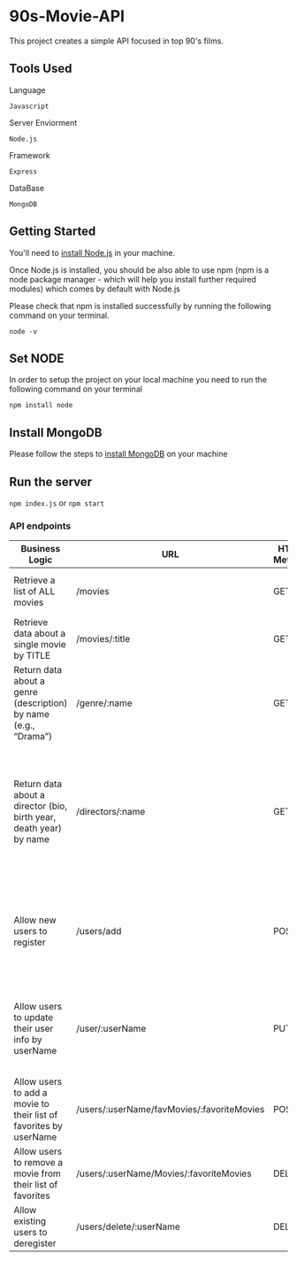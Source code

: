 # 90s-Movie-API

This project creates a simple API focused in top 90's films.

## Tools Used

Language

```Javascript```

Server Enviorment

```Node.js```

Framework  

```Express```

DataBase

```MongoDB```


## Getting Started

You'll need to [install Node.js](https://nodejs.org/es/download/) in your machine.

Once Node.js is installed, you should be also able to use npm (npm is a node package manager - which will help you install further required modules) which comes by default with Node.js

Please check that npm is installed successfully by running the following command on your terminal.

```node -v```


## Set NODE
In order to setup the project on your local machine you need to run the following command on your terminal

```npm install node```


## Install MongoDB
Please follow the steps to [install MongoDB](https://docs.mongodb.com/manual/tutorial/install-mongodb-on-os-x/) on your machine


## Run the server
```npm index.js```
or
```npm start```


### API endpoints

Business Logic | URL          | HTTP Method   | Request Body data Format | Response Body data Format
------------ | -------------  | ------------- | ------------- | -------------
Retrieve a list of ALL movies | 	/movies | 	GET | 	- | { "title": "Eyes Wide Shut","year": "1999","gender": "Thriller" }
Retrieve data about a single movie by TITLE	 | 	/movies/:title | GET | - | { "title": "Lolita","year": "1962","gender": "Drama" }
Return data about a genre (description) by name (e.g., “Drama”) | /genre/:name | GET | - | { "_id": 2,"name": "Drama","description": "The drama genre ..." }
Return data about a director (bio, birth year, death year) by name | /directors/:name | GET | - | { { "_id": 4,"name": "James Cameron","bio": "James Francis Cameron was born ...", "placeOfBirth": "Kapuskasing, Ontario, Canada","birthDate": "1954-08-16T00:00:00.000Z" } }
Allow new users to register | /users/add | POST | { userName: -REQUIRED-password: -REQUIRED- email: -REQUIRED-placeOfBirth: "",favoriteMovies: "" } | -
Allow users to update their user info by userName | /user/:userName | PUT | { userName: -REQUIRED- password: -REQUIRED- email: -REQUIRED- placeOfBirth: -REQUIRED- } | -
Allow users to add a movie to their list of favorites by userName | 	/users/:userName/favMovies/:favoriteMovies | POST | - | -
Allow users to remove a movie from their list of favorites | /users/:userName/Movies/:favoriteMovies | DELETE | - | -
Allow existing users to deregister | /users/delete/:userName | 	DELETE | - | _USER_ was deleted.
